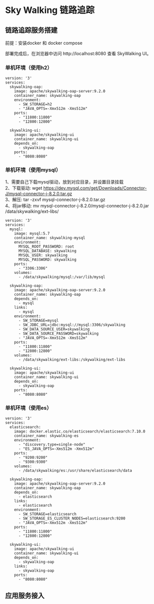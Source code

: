 # Sky Walking 链路追踪

## 链路追踪服务搭建
前提：安装docker 和 docker compose

部署完成后，在浏览器中访问 http://localhost:8080 查看 SkyWalking UI。

### 单机环境（使用h2）
``` 
version: '3'
services:
  skywalking-oap:
    image: apache/skywalking-oap-server:9.2.0
    container_name: skywalking-oap
    environment:
      - SW_STORAGE=h2
      - "JAVA_OPTS=-Xmx512m -Xms512m"
    ports:
      - "11800:11800"
      - "12800:12800"

  skywalking-ui:
    image: apache/skywalking-ui
    container_name: skywalking-ui
    depends_on:
      - skywalking-oap
    ports:
      - "8080:8080"

```
### 单机环境（使用mysql）
1、需要自己下载mysql驱动，放到对应目录，并设置目录挂载    
2、下载驱动: wget https://dev.mysql.com/get/Downloads/Connector-J/mysql-connector-j-8.2.0.tar.gz    
3、解压: tar -zxvf mysql-connector-j-8.2.0.tar.gz    
4、将jar移动: mv mysql-connector-j-8.2.0/mysql-connector-j-8.2.0.jar /data/skywalking/ext-libs/

``` 
version: '3'
services:
  mysql:
    image: mysql:5.7
    container_name: skywalking-mysql
    environment:
      MYSQL_ROOT_PASSWORD: root
      MYSQL_DATABASE: skywalking
      MYSQL_USER: skywalking
      MYSQL_PASSWORD: skywalking
    ports:
      - "3306:3306"
    volumes:
      - /data/skywalking/mysql:/var/lib/mysql

  skywalking-oap:
    image: apache/skywalking-oap-server:9.2.0
    container_name: skywalking-oap
    depends_on:
      - mysql
    links:
      - mysql
    environment:
      - SW_STORAGE=mysql
      - SW_JDBC_URL=jdbc:mysql://mysql:3306/skywalking
      - SW_DATA_SOURCE_USER=skywalking
      - SW_DATA_SOURCE_PASSWORD=skywalking
      - "JAVA_OPTS=-Xmx512m -Xms512m"
    ports:
      - "11800:11800"
      - "12800:12800"
    volumes:
      - /data/skywalking/ext-libs:/skywalking/ext-libs
      
  skywalking-ui:
    image: apache/skywalking-ui
    container_name: skywalking-ui
    depends_on:
      - skywalking-oap
    ports:
      - "8080:8080"
```
### 单机环境（使用es）
``` 
version: '3'
services:
  elasticsearch:
    image: docker.elastic.co/elasticsearch/elasticsearch:7.10.0
    container_name: skywalking-es
    environment:
      - "discovery.type=single-node"
      - "ES_JAVA_OPTS=-Xms512m -Xmx512m"
    ports:
      - "9200:9200"
      - "9300:9300"
    volumes:
      - /data/skywalking/es:/usr/share/elasticsearch/data

  skywalking-oap:
    image: apache/skywalking-oap-server:9.2.0
    container_name: skywalking-oap
    depends_on:
      - elasticsearch
    links:
      - elasticsearch
    environment:
      - SW_STORAGE=elasticsearch
      - SW_STORAGE_ES_CLUSTER_NODES=elasticsearch:9200
      - "JAVA_OPTS=-Xmx512m -Xms512m"
    ports:
      - "11800:11800"
      - "12800:12800"

  skywalking-ui:
    image: apache/skywalking-ui
    container_name: skywalking-ui
    depends_on:
      - skywalking-oap
    links:
      - skywalking-oap
    ports:
      - "8080:8080"

```

## 应用服务接入